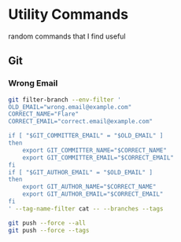 # Utility Commands
random commands that I find useful
## Git
### Wrong Email
```bash
git filter-branch --env-filter '
OLD_EMAIL="wrong.email@example.com"
CORRECT_NAME="Flare"
CORRECT_EMAIL="correct.email@example.com"

if [ "$GIT_COMMITTER_EMAIL" = "$OLD_EMAIL" ]
then
    export GIT_COMMITTER_NAME="$CORRECT_NAME"
    export GIT_COMMITTER_EMAIL="$CORRECT_EMAIL"
fi
if [ "$GIT_AUTHOR_EMAIL" = "$OLD_EMAIL" ]
then
    export GIT_AUTHOR_NAME="$CORRECT_NAME"
    export GIT_AUTHOR_EMAIL="$CORRECT_EMAIL"
fi
' --tag-name-filter cat -- --branches --tags
```
```bash
git push --force --all
git push --force --tags
```